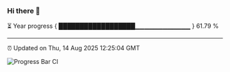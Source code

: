 ### Hi there 👋

⏳ Year progress { ██████████████████▁▁▁▁▁▁▁▁▁▁▁▁ } 61.79 %

---

⏰ Updated on Thu, 14 Aug 2025 12:25:04 GMT

![Progress Bar CI](https://github.com/Shyam-Makwana/GitHub-Actions-Demo/workflows/Progress%20Bar%20CI/badge.svg)
